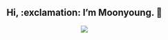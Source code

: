 <div align=center><h2> Hi, :exclamation: I’m Moonyoung.  👋</h2></div>
<div align=center><a href="https://hits.seeyoufarm.com"><img src="https://hits.seeyoufarm.com/api/count/incr/badge.svg?url=https%3A%2F%2Fgithub.com%2Fansdud8239&count_bg=%23FFA7CE&title_bg=%23F17CB2&icon=&icon_color=%23E7E7E7&title=Hits&edge_flat=false"/></a></div>
<img scr="[https://2.gall-gif.com/hygall/files/attach/images/82/557/552/189/1786b119778bb1ca718047c3a20e7285.gif](https://search.pstatic.net/common/?src=http%3A%2F%2Fblogfiles.naver.net%2FMjAxOTA3MjFfMjc3%2FMDAxNTYzNzAwNDMzMDky.1yq33DCmUIH0Iw6aRFzSzHy7k-onoCx3kYxC9MIHjLog.zBKIJoC_paPZTKDWefGQUkXf2bBwP-GLtcFmc32CtUMg.GIF.livearmy3710%2F%25B6%25F3%25C0%25CC%25BE%25F0%25C5%25B7_%25C8%25C4%25B1%25E2_4.gif&type=sc960_832_gif)"/>
